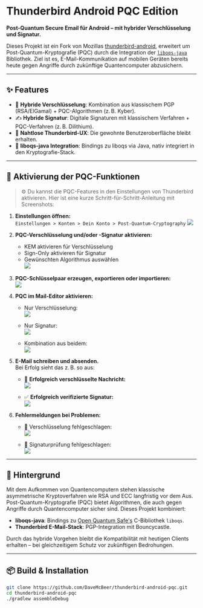 # Thunderbird Android PQC Edition

**Post-Quantum Secure Email für Android – mit hybrider Verschlüsselung und Signatur.**

Dieses Projekt ist ein Fork von Mozillas [thunderbird-android](https://github.com/mozilla-mobile/thunderbird-android), erweitert um Post-Quantum-Kryptografie (PQC) durch die Integration der [`liboqs-java`](https://github.com/open-quantum-safe/liboqs-java) Bibliothek. Ziel ist es, E-Mail-Kommunikation auf mobilen Geräten bereits heute gegen Angriffe durch zukünftige Quantencomputer abzusichern.

---

## ✨ Features

- 🔐 **Hybride Verschlüsselung**: Kombination aus klassischem PGP (RSA/ElGamal) + PQC-Algorithmen (z. B. Kyber).
- ✍️ **Hybride Signatur**: Digitale Signaturen mit klassischem Verfahren + PQC-Verfahren (z. B. Dilithium).
- 📱 **Nahtlose Thunderbird-UX**: Die gewohnte Benutzeroberfläche bleibt erhalten.
- 🔌 **liboqs-java Integration**: Bindings zu liboqs via Java, nativ integriert in den Kryptografie-Stack.

---

## 🧪 Aktivierung der PQC-Funktionen

> ⚙️ Du kannst die PQC-Features in den Einstellungen von Thunderbird aktivieren. Hier ist eine kurze Schritt-für-Schritt-Anleitung mit Screenshots:

1. **Einstellungen öffnen:**  
   `Einstellungen > Konten > Dein Konto > Post-Quantum-Cryptography`
   ![](docs/PQC%20Schl%C3%BCssel%20verwaltung.png)

2. **PQC-Verschlüsselung und/oder -Signatur aktivieren:**  
   - KEM aktivieren für Verschlüsselung  
   - Sign-Only aktivieren für Signatur  
   - Gewünschten Algorithmus auswählen  
   ![](docs/pqc_signature_and_encryption.jpg)

3. **PQC-Schlüsselpaar erzeugen, exportieren oder importieren:**  
   ![](docs/PQC%20Schl%C3%BCssel%20verwaltung.png)

4. **PQC im Mail-Editor aktivieren:**
   - Nur Verschlüsselung:  
     ![](docs/pqc_encryption.jpg)

   - Nur Signatur:  
     ![](docs/pqc_signature.jpg)

   - Kombination aus beidem:  
     ![](docs/pqc_signature_and_encryption.jpg)

5. **E-Mail schreiben und absenden.**  
   Bei Erfolg sieht das z. B. so aus:

   - 📧 **Erfolgreich verschlüsselte Nachricht:**  
     ![](docs/Email%20entschl%C3%BCsselt.jpg)

   - ✅ **Erfolgreich verifizierte Signatur:**  
     ![](docs/Email%20verifiziert.jpg)

6. **Fehlermeldungen bei Problemen:**  
   - 🔴 Verschlüsselung fehlgeschlagen:  
     ![](docs/failed_encryption.jpg)

   - 🔴 Signaturprüfung fehlgeschlagen:  
     ![](docs/failed_signature.jpg)

---

## 🧠 Hintergrund

Mit dem Aufkommen von Quantencomputern stehen klassische asymmetrische Kryptoverfahren wie RSA und ECC langfristig vor dem Aus. Post-Quantum-Kryptografie (PQC) bietet Algorithmen, die auch gegen Angriffe durch Quantencomputer sicher sind. Dieses Projekt kombiniert:

- **liboqs-java**: Bindings zu [Open Quantum Safe's](https://openquantumsafe.org/) C-Bibliothek `liboqs`.
- **Thunderbird E-Mail-Stack**: PGP-Integration mit Bouncycastle.

Durch das hybride Vorgehen bleibt die Kompatibilität mit heutigen Clients erhalten – bei gleichzeitigem Schutz vor zukünftigen Bedrohungen.

---

## 📦 Build & Installation

```bash
git clone https://github.com/DaveMcBeer/thunderbird-android-pqc.git
cd thunderbird-android-pqc
./gradlew assembleDebug
